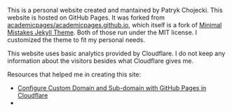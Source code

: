 This is a personal website created and mantained by Patryk Chojecki. This website is hosted on GitHub Pages. It was forked from [academicpages/academicpages.github.io](academicpages/academicpages.github.io), which itself is a fork of [Minimal Mistakes Jekyll Theme](https://mmistakes.github.io/minimal-mistakes/). Both of those run under the MIT license. I customized the theme to fit my personal needs.

This website uses basic analytics provided by Cloudflare. I do not keep any information about the visitors besides what Cloudflare gives me.

Resources that helped me in creating this site:
- [Configure Custom Domain and Sub-domain with GitHub Pages in Cloudflare](https://ictsolved.github.io/configure-custom-domain-and-sub-domain-with-github-pages-in-cloudflare/)
- 